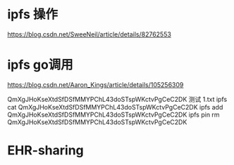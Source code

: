 # ipfs 操作
https://blog.csdn.net/SweeNeil/article/details/82762553
# ipfs go调用
https://blog.csdn.net/Aaron_Kings/article/details/105256309

QmXgJHoKseXtdSfDSfMMYPChL43doSTspWKctvPgCeC2DK 测试 1.txt
ipfs cat QmXgJHoKseXtdSfDSfMMYPChL43doSTspWKctvPgCeC2DK
ipfs add QmXgJHoKseXtdSfDSfMMYPChL43doSTspWKctvPgCeC2DK
ipfs pin rm QmXgJHoKseXtdSfDSfMMYPChL43doSTspWKctvPgCeC2DK
# EHR-sharing